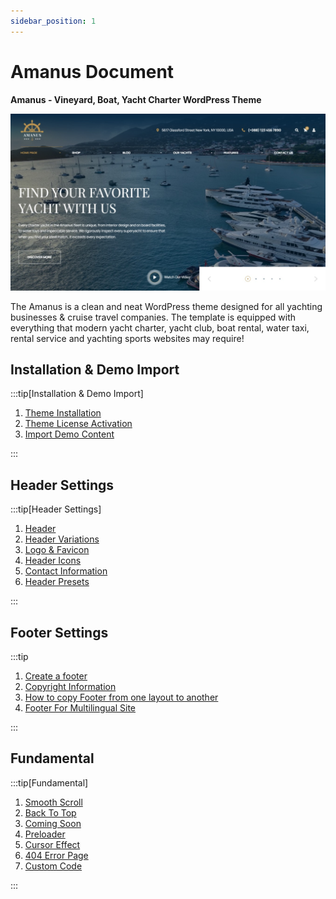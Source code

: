 ```yaml
---
sidebar_position: 1
---
```

# Amanus Document

**Amanus - Vineyard, Boat, Yacht Charter WordPress Theme**

![screenshot](./img/screenshot.jpeg)

The Amanus is a clean and neat WordPress theme designed for all yachting businesses & cruise travel companies. The template is equipped with everything that modern yacht charter, yacht club, boat rental, water taxi, rental service and yachting sports websites may require!

## Installation & Demo Import

:::tip[Installation & Demo Import]

1. [Theme Installation](../../framework/activation-demo-import/theme-installation.md)
2. [Theme License Activation](../../framework/activation-demo-import/theme-activation.md)
3. [Import Demo Content](../../framework/activation-demo-import/import-demo.md)

:::

## Header Settings

:::tip[Header Settings]

1. [Header](../../framework/header/header.md)
2. [Header Variations](../../framework/header/header-variations.md)
3. [Logo & Favicon](../../framework/header/logo-favicon.md)
4. [Header Icons](../../framework/header/header-icon.md)
5. [Contact Information](../../framework/header/contact-information.md)
6. [Header Presets](../../framework/header/header-presets.md)

:::

## Footer Settings

:::tip

1. [Create a footer](../../framework/footer/creat-footer.md)
2. [Copyright Information](../../framework/footer/copyright.md)
3. [How to copy Footer from one layout to another](../../framework/footer/copy-footer.md)
4. [Footer For Multilingual Site](../../framework/footer/footer-multi.md)

:::

## Fundamental

:::tip[Fundamental]

1. [Smooth Scroll](../../framework/fundamentals/smooth-croll.md)
2. [Back To Top](../../framework/fundamentals/backtotop.md)
3. [Coming Soon](../../framework/fundamentals/coming-soon.md)
4. [Preloader](../../framework/fundamentals/preloader.md)
5. [Cursor Effect](../../framework/fundamentals/cursor-effect.md)
6. [404 Error Page](../../framework/fundamentals/error-page.md)
7. [Custom Code](../../framework/fundamentals/custom-code.md)

:::